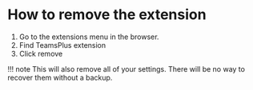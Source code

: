 # How to remove the extension
1. Go to the extensions menu in the browser.
2. Find TeamsPlus extension
3. Click remove

!!! note
    This will also remove all of your settings. There will be no way to recover them without a backup.
